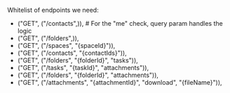 Whitelist of endpoints we need:

- ("GET", ("/contacts",)), # For the "me" check, query param handles the logic
- ("GET", ("/folders",)),
- ("GET", ("/spaces", "{spaceId}")),
- ("GET", ("/contacts", "{contactIds}")),
- ("GET", ("/folders", "{folderId}", "tasks")),
- ("GET", ("/tasks", "{taskId}", "attachments")),
- ("GET", ("/folders", "{folderId}", "attachments")),
- ("GET", ("/attachments", "{attachmentId}", "download", "{fileName}")),
